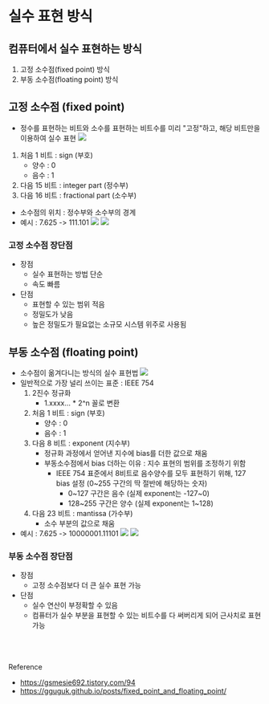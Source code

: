 # 실수 표현 방식

## 컴퓨터에서 실수 표현하는 방식
1. 고정 소수점(fixed point) 방식
2. 부동 소수점(floating point) 방식

## 고정 소수점 (fixed point)
* 정수를 표현하는 비트와 소수를 표현하는 비트수를 미리 "고정"하고, 해당 비트만을 이용하여 실수 표현
![](https://github.com/yeslcape/schedule/assets/45252618/97b50675-651a-483e-aa44-ab927b16b5f6)
1. 처음 1 비트 : sign (부호)
   * 양수 : 0
   * 음수 : 1
2. 다음 15 비트 : integer part (정수부)
3. 다음 16 비트 : fractional part (소수부)
* 소수점의 위치 : 정수부와 소수부의 경계
* 예시 : 7.625 -> 111.101
  ![](https://github.com/yeslcape/schedule/assets/45252618/d6bd5e95-409a-48f3-a9a1-a358931973ee)
  ![](https://github.com/yeslcape/schedule/assets/45252618/22c24827-81c2-48a2-987f-e6c8d1ec325a)

### 고정 소수점 장단점
* 장점
  * 실수 표현하는 방법 단순
  * 속도 빠름
* 단점
  * 표현할 수 있는 범위 적음
  * 정밀도가 낮음
  * 높은 정밀도가 필요없는 소규모 시스템 위주로 사용됨

## 부동 소수점 (floating point)
* 소수점이 옮겨다니는 방식의 실수 표현법
![](https://github.com/yeslcape/schedule/assets/45252618/a589280a-b394-4216-bdfa-47cfa78e9d10)
* 일반적으로 가장 널리 쓰이는 표준 : IEEE 754
  1. 2진수 정규화
     * 1.xxxx... * 2^n 꼴로 변환
  2. 처음 1 비트 : sign (부호)
     * 양수 : 0
     * 음수 : 1
  3. 다음 8 비트 : exponent (지수부)
     * 정규화 과정에서 얻어낸 지수에 bias를 더한 값으로 채움
     * 부동소수점에서 bias 더하는 이유 : 지수 표현의 범위를 조정하기 위함
       * IEEE 754 표준에서 8비트로 음수양수를 모두 표현하기 위해, 127 bias 설정 (0~255 구간의 딱 절반에 해당하는 숫자)
         * 0~127 구간은 음수 (실제 exponent는 -127~0)
         * 128~255 구간은 양수 (실제 exponent는 1~128)
  4. 다음 23 비트 : mantissa (가수부)
     * 소수 부분의 값으로 채움
* 예시 : 7.625 -> 10000001.11101
  ![](https://github.com/yeslcape/schedule/assets/45252618/263cd77d-7cdd-4f4d-90de-d3eb99678ef7)
  ![](https://github.com/yeslcape/schedule/assets/45252618/1fc22aee-b4da-4e12-8833-22793276080a)

### 부동 소수점 장단점
* 장점
  * 고정 소수점보다 더 큰 실수 표현 가능
* 단점
  * 실수 연산이 부정확할 수 있음
  * 컴퓨터가 실수 부분을 표현할 수 있는 비트수를 다 써버리게 되어 근사치로 표현 가능

<br><br><br>
Reference
- https://gsmesie692.tistory.com/94
- https://gguguk.github.io/posts/fixed_point_and_floating_point/